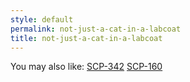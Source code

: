 ```yaml
---
style: default
permalink: not-just-a-cat-in-a-labcoat
title: not-just-a-cat-in-a-labcoat
---
```

You may also like:
[SCP-342](http://scp-wiki.net/scp-342)
[SCP-160](http://scp-wiki.net/scp-160)